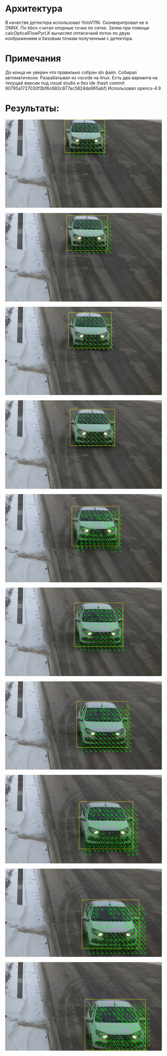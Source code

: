 # Архитектура
В качестве детектора использовал YoloV11N. Сконверитровал ее в ONNX. По bbox считал опорные точки по сетке. Затем при помощи calcOpticalFlowPyrLK вычислял оптисечкий поток по двум изображениям и базовым точкам полученным с детектора.

# Примечания 
До конца не уверен что правильно собран sln файл. Собирал автоматически. Разрабатывал из vscode на linux. Есть два варианта на текущей версии под visual studio и без ide (hash commit 90795a1727030f3bf6c682c877ac5824da965abf)
Использовал opencv-4.9

# Результаты:
![image](result/flow_0000.png)

![image](result/flow_0001.png)

![image](result/flow_0002.png)

![image](result/flow_0003.png)

![image](result/flow_0004.png)

![image](result/flow_0005.png)

![image](result/flow_0006.png)

![image](result/flow_0007.png)

![image](result/flow_0008.png)

![image](result/flow_0009.png)